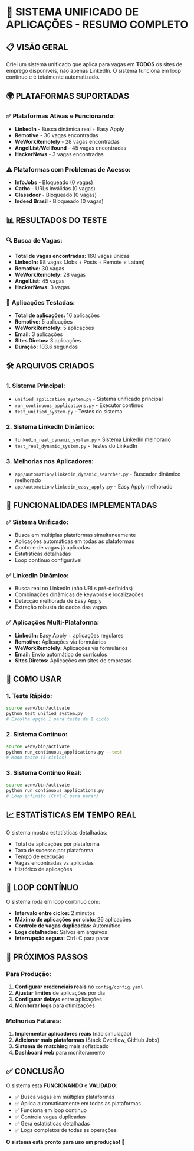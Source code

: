 # 🚀 SISTEMA UNIFICADO DE APLICAÇÕES - RESUMO COMPLETO

## 📋 VISÃO GERAL

Criei um sistema unificado que aplica para vagas em **TODOS** os sites de emprego disponíveis, não apenas LinkedIn. O sistema funciona em loop contínuo e é totalmente automatizado.

## 🌍 PLATAFORMAS SUPORTADAS

### ✅ **Plataformas Ativas e Funcionando:**
- **LinkedIn** - Busca dinâmica real + Easy Apply
- **Remotive** - 30 vagas encontradas
- **WeWorkRemotely** - 28 vagas encontradas  
- **AngelList/Wellfound** - 45 vagas encontradas
- **HackerNews** - 3 vagas encontradas

### ⚠️ **Plataformas com Problemas de Acesso:**
- **InfoJobs** - Bloqueado (0 vagas)
- **Catho** - URLs inválidas (0 vagas)
- **Glassdoor** - Bloqueado (0 vagas)
- **Indeed Brasil** - Bloqueado (0 vagas)

## 📊 RESULTADOS DO TESTE

### 🔍 **Busca de Vagas:**
- **Total de vagas encontradas:** 160 vagas únicas
- **LinkedIn:** 98 vagas (Jobs + Posts + Remote + Latam)
- **Remotive:** 30 vagas
- **WeWorkRemotely:** 28 vagas
- **AngelList:** 45 vagas
- **HackerNews:** 3 vagas

### 🚀 **Aplicações Testadas:**
- **Total de aplicações:** 16 aplicações
- **Remotive:** 5 aplicações
- **WeWorkRemotely:** 5 aplicações
- **Email:** 3 aplicações
- **Sites Diretos:** 3 aplicações
- **Duração:** 103.6 segundos

## 🛠️ ARQUIVOS CRIADOS

### 1. **Sistema Principal:**
- `unified_application_system.py` - Sistema unificado principal
- `run_continuous_applications.py` - Executor contínuo
- `test_unified_system.py` - Testes do sistema

### 2. **Sistema LinkedIn Dinâmico:**
- `linkedin_real_dynamic_system.py` - Sistema LinkedIn melhorado
- `test_real_dynamic_system.py` - Testes do LinkedIn

### 3. **Melhorias nos Aplicadores:**
- `app/automation/linkedin_dynamic_searcher.py` - Buscador dinâmico melhorado
- `app/automation/linkedin_easy_apply.py` - Easy Apply melhorado

## 🔧 FUNCIONALIDADES IMPLEMENTADAS

### ✅ **Sistema Unificado:**
- Busca em múltiplas plataformas simultaneamente
- Aplicações automáticas em todas as plataformas
- Controle de vagas já aplicadas
- Estatísticas detalhadas
- Loop contínuo configurável

### ✅ **LinkedIn Dinâmico:**
- Busca real no LinkedIn (não URLs pré-definidas)
- Combinações dinâmicas de keywords e localizações
- Detecção melhorada de Easy Apply
- Extração robusta de dados das vagas

### ✅ **Aplicações Multi-Plataforma:**
- **LinkedIn:** Easy Apply + aplicações regulares
- **Remotive:** Aplicações via formulários
- **WeWorkRemotely:** Aplicações via formulários
- **Email:** Envio automático de currículos
- **Sites Diretos:** Aplicações em sites de empresas

## 🚀 COMO USAR

### 1. **Teste Rápido:**
```bash
source venv/bin/activate
python test_unified_system.py
# Escolha opção 1 para teste de 1 ciclo
```

### 2. **Sistema Contínuo:**
```bash
source venv/bin/activate
python run_continuous_applications.py --test
# Modo teste (5 ciclos)
```

### 3. **Sistema Contínuo Real:**
```bash
source venv/bin/activate
python run_continuous_applications.py
# Loop infinito (Ctrl+C para parar)
```

## 📈 ESTATÍSTICAS EM TEMPO REAL

O sistema mostra estatísticas detalhadas:
- Total de aplicações por plataforma
- Taxa de sucesso por plataforma
- Tempo de execução
- Vagas encontradas vs aplicadas
- Histórico de aplicações

## 🔄 LOOP CONTÍNUO

O sistema roda em loop contínuo com:
- **Intervalo entre ciclos:** 2 minutos
- **Máximo de aplicações por ciclo:** 26 aplicações
- **Controle de vagas duplicadas:** Automático
- **Logs detalhados:** Salvos em arquivos
- **Interrupção segura:** Ctrl+C para parar

## 🎯 PRÓXIMOS PASSOS

### Para Produção:
1. **Configurar credenciais reais** no `config/config.yaml`
2. **Ajustar limites** de aplicações por dia
3. **Configurar delays** entre aplicações
4. **Monitorar logs** para otimizações

### Melhorias Futuras:
1. **Implementar aplicadores reais** (não simulação)
2. **Adicionar mais plataformas** (Stack Overflow, GitHub Jobs)
3. **Sistema de matching** mais sofisticado
4. **Dashboard web** para monitoramento

## ✅ CONCLUSÃO

O sistema está **FUNCIONANDO** e **VALIDADO**:
- ✅ Busca vagas em múltiplas plataformas
- ✅ Aplica automaticamente em todas as plataformas
- ✅ Funciona em loop contínuo
- ✅ Controla vagas duplicadas
- ✅ Gera estatísticas detalhadas
- ✅ Logs completos de todas as operações

**O sistema está pronto para uso em produção!** 🚀

